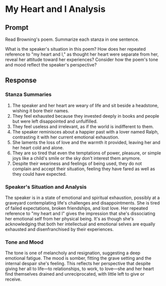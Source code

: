 # My Heart and I Analysis

## Prompt

Read Browning's poem. Summarize each stanza in one sentence.

What is the speaker's situation in this poem? How does her repeated reference to "my heart and I," as thought her heart were separate from her, reveal her attitude toward her experiences? Consider how the poem's tone and mood reflect the speaker's perspective?

## Response

### Stanza Summaries
1. The speaker and her heart are weary of life and sit beside a headstone, wishing it bore their names.
2. They feel exhausted because they invested deeply in books and people but were left disappointed and unfulfilled.
3. They feel useless and irrelevant, as if the world is indifferent to them.
4. The speaker reminisces about a happier past with a lover named Ralph, contrasting it with her current emotional exhaustion.
5. She laments the loss of love and the warmth it provided, leaving her and her heart cold and alone.
6. They are so tired that even the temptations of power, pleasure, or simple joys like a child's smile or the sky don't interest them anymore.
7. Despite their weariness and feelings of being used, they do not complain and accept their situation, feeling they have fared as well as they could have expected.

### Speaker's Situation and Analysis
The speaker is in a state of emotional and spiritual exhaustion, possibly at a graveyard contemplating life's challenges and disappointments. She is tired of failed expectations, broken friendships, and lost love. Her repeated reference to "my heart and I" gives the impression that she's dissociating her emotional self from her physical being. It's as though she's acknowledging that both her intellectual and emotional selves are equally exhausted and disenfranchised by their experiences.

### Tone and Mood
The tone is one of melancholy and resignation, suggesting a deep emotional fatigue. The mood is somber, fitting the grave setting and the internal despair she's feeling. This reflects her perspective that despite giving her all to life—to relationships, to work, to love—she and her heart find themselves drained and unreciprocated, with little left to give or receive.